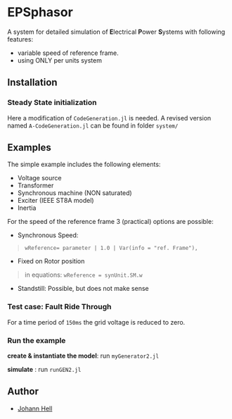 ﻿# EPSphasor

A system for detailed simulation of **E**lectrical **P**ower **S**ystems with following features:

* variable speed of reference frame. 
* using ONLY per units system


## Installation

### Steady State initialization

Here a modification of `CodeGeneration.jl` is needed. A revised version named `A-CodeGeneration.jl` can be found in folder `system/`



## Examples
The simple example includes the following elements:

* Voltage source
* Transformer
* Synchronous machine (NON saturated)
* Exciter (IEEE ST8A model)
* Inertia

For the speed of the reference frame 3 (practical) options are possible:

* Synchronous Speed:
> `wReference= parameter | 1.0 | Var(info = "ref. Frame"),`

* Fixed on Rotor position
> in equations: `wReference = synUnit.SM.w`

* Standstill: Possible, but does not make sense



### Test case: Fault Ride Through

For a time period of `150ms` the grid voltage is reduced to zero.



### Run the example

**create & instantiate the model**: run `myGenerator2.jl`

**simulate** : run `runGEN2.jl`

## Author

- [Johann Hell](mailto:hans.hell@gmx.at)
